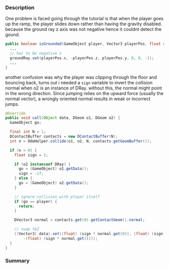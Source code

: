 ### Description

One problem is faced going through the tutorial is that when the player goes up the ramp, the player slides down rather than having the gravity disabled. because the ground ray z axis was not negative hence it couldnt detect the gound.

```java
public boolean isGrounded(GameObject player, Vector3 playerPos, float rayLength, Vector3 groundNormal) {
  ...
  // has to be negative z
  groundRay.set(playerPos.x, -playerPos.z, playerPos.y, 0, 0, -1);
  ...
}
```

another confusion was why the player was clipping through the floor and bouncing back, turns out i needed a `sign` variable to invert the collision normal when o2 is an instance of DRay. without this, the normal might point in the wrong direction. Since jumping relies on the upward force (usually the normal vector), a wrongly oriented normal results in weak or incorrect jumps.

```java
@Override
public void call(Object data, DGeom o1, DGeom o2) {
  GameObject go;

  final int N = 1;
  DContactBuffer contacts = new DContactBuffer(N);
  int n = OdeHelper.collide(o1, o2, N, contacts.getGeomBuffer());

  if (n > 0) {
    float sign = 1;

    if (o2 instanceof DRay) {
      go = (GameObject) o1.getData();
      sign = -1f;
    } else {
      go = (GameObject) o2.getData();
    }

    // ignore collision with player itself
    if (go == player) {
      return;
    }

    DVector3 normal = contacts.get(0).getContactGeom().normal;

    // swap Y&Z
    ((Vector3) data).set((float) (sign * normal.get(0)), (float) (sign * normal.get(2)),
        -(float) (sign * normal.get(1)));
  }
}
```

### Summary

